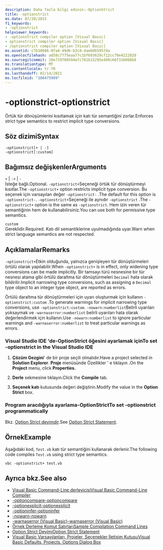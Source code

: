 ```yaml
---
description: Daha fazla bilgi edinin:-OptionStrict
title: -optionstrict
ms.date: 07/20/2015
f1_keywords:
- -optionstrict
helpviewer_keywords:
- -optionstrict compiler option [Visual Basic]
- optionstrict compiler option [Visual Basic]
- /optionstrict compiler option [Visual Basic]
ms.assetid: c7b10086-0fa4-49db-b3c8-4ae0db5957da
ms.openlocfilehash: ad58c7775eaa77c1bf693629cf12cc70e4222920
ms.sourcegitcommit: 10e719780594efc781b15295e499c66f316068b8
ms.translationtype: MT
ms.contentlocale: tr-TR
ms.lasthandoff: 02/14/2021
ms.locfileid: "100475909"
---
```

# <a name="-optionstrict"></a><span data-ttu-id="b4ec9-103">-optionstrict</span><span class="sxs-lookup"><span data-stu-id="b4ec9-103">-optionstrict</span></span>

<span data-ttu-id="b4ec9-104">Örtük tür dönüşümlerini kısıtlamak için katı tür semantiğini zorlar.</span><span class="sxs-lookup"><span data-stu-id="b4ec9-104">Enforces strict type semantics to restrict implicit type conversions.</span></span>

## <a name="syntax"></a><span data-ttu-id="b4ec9-105">Söz dizimi</span><span class="sxs-lookup"><span data-stu-id="b4ec9-105">Syntax</span></span>

```console
-optionstrict[+ | -]
-optionstrict[:custom]
```

## <a name="arguments"></a><span data-ttu-id="b4ec9-106">Bağımsız değişkenler</span><span class="sxs-lookup"><span data-stu-id="b4ec9-106">Arguments</span></span>

<span data-ttu-id="b4ec9-107">`+` &#124; `-`</span><span class="sxs-lookup"><span data-stu-id="b4ec9-107">`+` &#124; `-`</span></span>  
<span data-ttu-id="b4ec9-108">İsteğe bağlı.</span><span class="sxs-lookup"><span data-stu-id="b4ec9-108">Optional.</span></span> <span data-ttu-id="b4ec9-109">`-optionstrict+`Seçeneği örtük tür dönüştürmeyi kısıtlar.</span><span class="sxs-lookup"><span data-stu-id="b4ec9-109">The `-optionstrict+` option restricts implicit type conversion.</span></span> <span data-ttu-id="b4ec9-110">Bu seçenek için varsayılan değer `-optionstrict-` .</span><span class="sxs-lookup"><span data-stu-id="b4ec9-110">The default for this option is `-optionstrict-`.</span></span> <span data-ttu-id="b4ec9-111">`-optionstrict+`Seçeneği ile aynıdır `-optionstrict` .</span><span class="sxs-lookup"><span data-stu-id="b4ec9-111">The `-optionstrict+` option is the same as `-optionstrict`.</span></span> <span data-ttu-id="b4ec9-112">Hem izin veren tür semantiğinin hem de kullanabilirsiniz.</span><span class="sxs-lookup"><span data-stu-id="b4ec9-112">You can use both for permissive type semantics.</span></span>

`custom`  
<span data-ttu-id="b4ec9-113">Gereklidir.</span><span class="sxs-lookup"><span data-stu-id="b4ec9-113">Required.</span></span> <span data-ttu-id="b4ec9-114">Katı dil semantiklerine uyulmadığında uyar.</span><span class="sxs-lookup"><span data-stu-id="b4ec9-114">Warn when strict language semantics are not respected.</span></span>

## <a name="remarks"></a><span data-ttu-id="b4ec9-115">Açıklamalar</span><span class="sxs-lookup"><span data-stu-id="b4ec9-115">Remarks</span></span>

<span data-ttu-id="b4ec9-116">`-optionstrict+`Etkin olduğunda, yalnızca genişleyen tür dönüştürmeleri örtülü olarak yapılabilir.</span><span class="sxs-lookup"><span data-stu-id="b4ec9-116">When `-optionstrict+` is in effect, only widening type conversions can be made implicitly.</span></span> <span data-ttu-id="b4ec9-117">Bir tamsayı türü nesnesine bir tür nesnesi atama gibi örtülü daraltma tür dönüştürmeleri `Decimal` hata olarak bildirilir.</span><span class="sxs-lookup"><span data-stu-id="b4ec9-117">Implicit narrowing type conversions, such as assigning a `Decimal` type object to an integer type object, are reported as errors.</span></span>

<span data-ttu-id="b4ec9-118">Örtülü daraltma tür dönüştürmeleri için uyarı oluşturmak için kullanın `-optionstrict:custom` .</span><span class="sxs-lookup"><span data-stu-id="b4ec9-118">To generate warnings for implicit narrowing type conversions, use `-optionstrict:custom`.</span></span> <span data-ttu-id="b4ec9-119">`-nowarn:numberlist`Belirli uyarıları yoksaymak ve `-warnaserror:numberlist` belirli uyarıları hata olarak değerlendirmek için kullanın.</span><span class="sxs-lookup"><span data-stu-id="b4ec9-119">Use `-nowarn:numberlist` to ignore particular warnings and `-warnaserror:numberlist` to treat particular warnings as errors.</span></span>

### <a name="to-set--optionstrict-in-the-visual-studio-ide"></a><span data-ttu-id="b4ec9-120">Visual Studio IDE 'de-OptionStrict öğesini ayarlamak için</span><span class="sxs-lookup"><span data-stu-id="b4ec9-120">To set -optionstrict in the Visual Studio IDE</span></span>

1. <span data-ttu-id="b4ec9-121">**Çözüm Gezgini**' de bir proje seçili olmalıdır.</span><span class="sxs-lookup"><span data-stu-id="b4ec9-121">Have a project selected in **Solution Explorer**.</span></span> <span data-ttu-id="b4ec9-122">**Proje** menüsünde Özellikler ' e tıklayın **.**</span><span class="sxs-lookup"><span data-stu-id="b4ec9-122">On the **Project** menu, click **Properties.**</span></span>

2. <span data-ttu-id="b4ec9-123">**Derle** sekmesine tıklayın.</span><span class="sxs-lookup"><span data-stu-id="b4ec9-123">Click the **Compile** tab.</span></span>

3. <span data-ttu-id="b4ec9-124">**Seçenek katı** kutusunda değeri değiştirin.</span><span class="sxs-lookup"><span data-stu-id="b4ec9-124">Modify the value in the **Option Strict** box.</span></span>

### <a name="to-set--optionstrict-programmatically"></a><span data-ttu-id="b4ec9-125">Program aracılığıyla ayarlama-OptionStrict</span><span class="sxs-lookup"><span data-stu-id="b4ec9-125">To set -optionstrict programmatically</span></span>

<span data-ttu-id="b4ec9-126">Bkz. [Option Strict deyimdir](../../language-reference/statements/option-strict-statement.md).</span><span class="sxs-lookup"><span data-stu-id="b4ec9-126">See [Option Strict Statement](../../language-reference/statements/option-strict-statement.md).</span></span>

## <a name="example"></a><span data-ttu-id="b4ec9-127">Örnek</span><span class="sxs-lookup"><span data-stu-id="b4ec9-127">Example</span></span>

<span data-ttu-id="b4ec9-128">Aşağıdaki kod, `Test.vb` katı tür semantiğini kullanarak derlenir.</span><span class="sxs-lookup"><span data-stu-id="b4ec9-128">The following code compiles `Test.vb` using strict type semantics.</span></span>

```console
vbc -optionstrict+ test.vb
```

## <a name="see-also"></a><span data-ttu-id="b4ec9-129">Ayrıca bkz.</span><span class="sxs-lookup"><span data-stu-id="b4ec9-129">See also</span></span>

- [<span data-ttu-id="b4ec9-130">Visual Basic Command-Line derleyicisi</span><span class="sxs-lookup"><span data-stu-id="b4ec9-130">Visual Basic Command-Line Compiler</span></span>](index.md)
- [<span data-ttu-id="b4ec9-131">-optioncompare</span><span class="sxs-lookup"><span data-stu-id="b4ec9-131">-optioncompare</span></span>](optioncompare.md)
- [<span data-ttu-id="b4ec9-132">-optionexplicit</span><span class="sxs-lookup"><span data-stu-id="b4ec9-132">-optionexplicit</span></span>](optionexplicit.md)
- [<span data-ttu-id="b4ec9-133">-optioninfer</span><span class="sxs-lookup"><span data-stu-id="b4ec9-133">-optioninfer</span></span>](optioninfer.md)
- [<span data-ttu-id="b4ec9-134">-nowarn</span><span class="sxs-lookup"><span data-stu-id="b4ec9-134">-nowarn</span></span>](nowarn.md)
- [<span data-ttu-id="b4ec9-135">-warnaserror (Visual Basic)</span><span class="sxs-lookup"><span data-stu-id="b4ec9-135">-warnaserror (Visual Basic)</span></span>](warnaserror.md)
- [<span data-ttu-id="b4ec9-136">Örnek Derleme Komut Satırları</span><span class="sxs-lookup"><span data-stu-id="b4ec9-136">Sample Compilation Command Lines</span></span>](sample-compilation-command-lines.md)
- [<span data-ttu-id="b4ec9-137">Option Strict Deyimi</span><span class="sxs-lookup"><span data-stu-id="b4ec9-137">Option Strict Statement</span></span>](../../language-reference/statements/option-strict-statement.md)
- [<span data-ttu-id="b4ec9-138">Visual Basic Varsayılanları, Projeler, Seçenekler İletişim Kutusu</span><span class="sxs-lookup"><span data-stu-id="b4ec9-138">Visual Basic Defaults, Projects, Options Dialog Box</span></span>](/visualstudio/ide/reference/visual-basic-defaults-projects-options-dialog-box)
